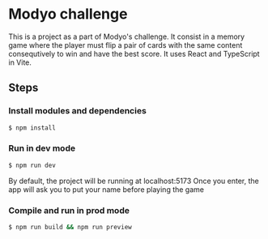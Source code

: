 # Modyo challenge

This is a project as a part of Modyo's challenge. It consist in a memory game where the player must flip a pair of cards with the same content consequtively to win and have the best score.
It uses React and TypeScript in Vite.


## Steps

### Install modules and dependencies

```sh
$ npm install
```

### Run in dev mode

```sh
$ npm run dev
```

By default, the project will be running at localhost:5173
Once you enter, the app will ask you to put your name before playing the game

### Compile and run in prod mode

```sh
$ npm run build && npm run preview
```

